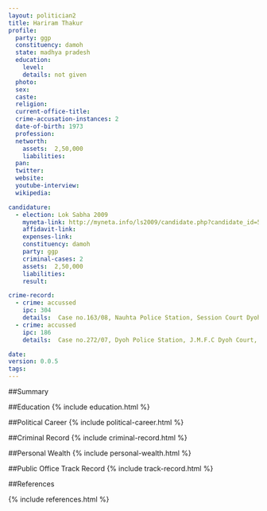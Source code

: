 ```yaml
---
layout: politician2
title: Hariram Thakur
profile: 
  party: ggp
  constituency: damoh
  state: madhya pradesh
  education: 
    level: 
    details: not given
  photo: 
  sex: 
  caste: 
  religion: 
  current-office-title: 
  crime-accusation-instances: 2
  date-of-birth: 1973
  profession: 
  networth: 
    assets:  2,50,000
    liabilities: 
  pan: 
  twitter: 
  website: 
  youtube-interview: 
  wikipedia: 

candidature: 
  - election: Lok Sabha 2009
    myneta-link: http://myneta.info/ls2009/candidate.php?candidate_id=5182
    affidavit-link: 
    expenses-link: 
    constituency: damoh 
    party: ggp
    criminal-cases: 2
    assets:  2,50,000
    liabilities: 
    result:  

crime-record: 
  - crime: accussed
    ipc: 304
    details:  Case no.163/08, Nauhta Police Station, Session Court Dyoh, Cognizance date 13-08-08  
  - crime: accussed
    ipc: 186
    details:  Case no.272/07, Dyoh Police Station, J.M.F.C Dyoh Court, Cognizance date 17-09-06  

date: 
version: 0.0.5
tags: 
---
```

##Summary


##Education
{% include education.html %}


##Political Career
{% include political-career.html %}


##Criminal Record
{% include criminal-record.html %}


##Personal Wealth
{% include personal-wealth.html %}


##Public Office Track Record
{% include track-record.html %}


##References


{% include references.html %}